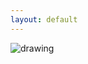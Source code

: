 ```yaml
---
layout: default
---
```


<img src="https://github.com/oxwhirl/home/blob/master/assets/img/ben.jpg?raw=true" alt="drawing" class="portrait"/>